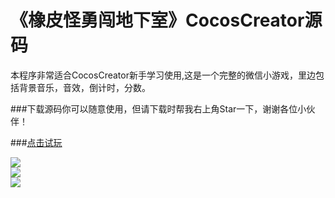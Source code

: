 # 《橡皮怪勇闯地下室》CocosCreator源码
本程序非常适合CocosCreator新手学习使用,这是一个完整的微信小游戏，里边包括背景音乐，音效，倒计时，分数。<br>

###下载源码你可以随意使用，但请下载时帮我右上角Star一下，谢谢各位小伙伴！

###[点击试玩](http://jspang.com/2016/10/17/dxs/)<br>


![](http://7xjyw1.com1.z0.glb.clouddn.com/game1.png)  
![](http://7xjyw1.com1.z0.glb.clouddn.com/game2.png)  
![](http://7xjyw1.com1.z0.glb.clouddn.com/game3.png)  


